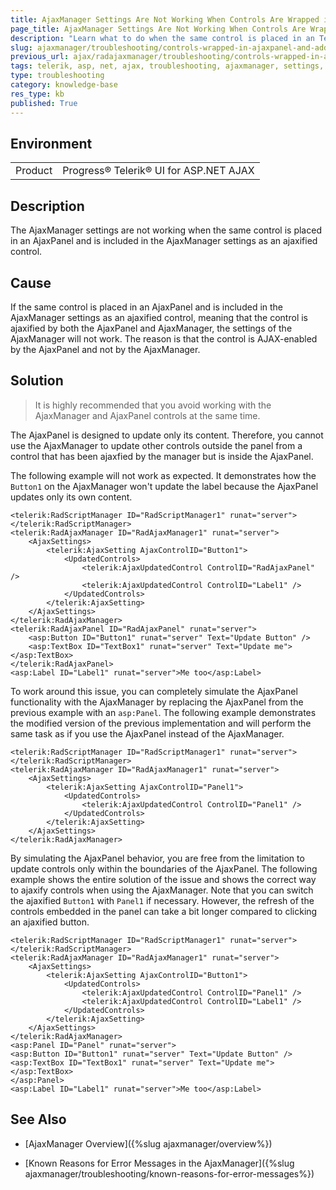```yaml
---
title: AjaxManager Settings Are Not Working When Controls Are Wrapped in an AjaxPanel and Added to the Settings
page_title: AjaxManager Settings Are Not Working When Controls Are Wrapped in an AjaxPanel and Added to the Settings
description: "Learn what to do when the same control is placed in an Telerik UI for ASP.NET AjaxPanel and is included in the AjaxManager settings as an ajaxified control."
slug: ajaxmanager/troubleshooting/controls-wrapped-in-ajaxpanel-and-added-to-ajaxmanager-settings
previous_url: ajax/radajaxmanager/troubleshooting/controls-wrapped-in-ajaxpanel-and-added-to-ajaxmanager-settings, controls/ajaxmanager/troubleshooting/controls-wrapped-in-ajaxpanel-and-added-to-ajaxmanager-settings
tags: telerik, asp, net, ajax, troubleshooting, ajaxmanager, settings, not, working, when, controls, wrapped, in, ajaxpanel, and, added
type: troubleshooting
category: knowledge-base
res_type: kb
published: True
---
```


## Environment

<table>
	<tbody>
		<tr>
			<td>Product</td>
			<td>Progress® Telerik® UI for ASP.NET AJAX</td>
		</tr>
	</tbody>
</table>

## Description

The AjaxManager settings are not working when the same control is placed in an AjaxPanel and is included in the AjaxManager settings as an ajaxified control.

## Cause 

If the same control is placed in an AjaxPanel and is included in the AjaxManager settings as an ajaxified control, meaning that the control is ajaxified by both the AjaxPanel and AjaxManager, the settings of the AjaxManager will not work. The reason is that the control is AJAX-enabled by the AjaxPanel and not by the AjaxManager.

## Solution


>It is highly recommended that you avoid working with the AjaxManager and AjaxPanel controls at the same time.

The AjaxPanel is designed to update only its content. Therefore, you cannot use the AjaxManager to update other controls outside the panel from a control that has been ajaxfied by the manager but is inside the AjaxPanel. 

The following example will not work as expected. It demonstrates how the `Button1` on the AjaxManager won't update the label because the AjaxPanel updates only its own content.

````ASP.NET
<telerik:RadScriptManager ID="RadScriptManager1" runat="server">
</telerik:RadScriptManager>
<telerik:RadAjaxManager ID="RadAjaxManager1" runat="server">
	<AjaxSettings>
	    <telerik:AjaxSetting AjaxControlID="Button1">
	        <UpdatedControls>
	            <telerik:AjaxUpdatedControl ControlID="RadAjaxPanel" />
	            <telerik:AjaxUpdatedControl ControlID="Label1" />
	        </UpdatedControls>
	    </telerik:AjaxSetting>
	</AjaxSettings>
</telerik:RadAjaxManager>
<telerik:RadAjaxPanel ID="RadAjaxPanel" runat="server">
	<asp:Button ID="Button1" runat="server" Text="Update Button" />
	<asp:TextBox ID="TextBox1" runat="server" Text="Update me"></asp:TextBox>
</telerik:RadAjaxPanel>
<asp:Label ID="Label1" runat="server">Me too</asp:Label>
````



To work around this issue, you can completely simulate the AjaxPanel functionality with the AjaxManager by replacing the AjaxPanel from the previous example with an `asp:Panel`. The following example demonstrates the modified version of the previous implementation and will perform the same task as if you use the AjaxPanel instead of the AjaxManager.


````ASP.NET
<telerik:RadScriptManager ID="RadScriptManager1" runat="server">
</telerik:RadScriptManager>
<telerik:RadAjaxManager ID="RadAjaxManager1" runat="server">
	<AjaxSettings>
	    <telerik:AjaxSetting AjaxControlID="Panel1">
	        <UpdatedControls>
	            <telerik:AjaxUpdatedControl ControlID="Panel1" />
	        </UpdatedControls>
	    </telerik:AjaxSetting>
	</AjaxSettings>
</telerik:RadAjaxManager>
````



By simulating the AjaxPanel behavior, you are free from the limitation to update controls only within the boundaries of the AjaxPanel.	The following example shows the entire solution of the issue and shows the correct way to ajaxify controls when using the AjaxManager. Note that you can switch the ajaxified `Button1` with `Panel1` if necessary. However, the refresh of the controls embedded in the panel can take a bit longer compared to clicking an ajaxified button.

````ASP.NET
<telerik:RadScriptManager ID="RadScriptManager1" runat="server">
</telerik:RadScriptManager>
<telerik:RadAjaxManager ID="RadAjaxManager1" runat="server">
	<AjaxSettings>
	    <telerik:AjaxSetting AjaxControlID="Button1">
	        <UpdatedControls>
	            <telerik:AjaxUpdatedControl ControlID="Panel1" />
	            <telerik:AjaxUpdatedControl ControlID="Label1" />
	        </UpdatedControls>
	    </telerik:AjaxSetting>
	</AjaxSettings>
</telerik:RadAjaxManager>
<asp:Panel ID="Panel" runat="server">
<asp:Button ID="Button1" runat="server" Text="Update Button" />
<asp:TextBox ID="TextBox1" runat="server" Text="Update me"></asp:TextBox>
</asp:Panel>
<asp:Label ID="Label1" runat="server">Me too</asp:Label>
````





## See Also

* [AjaxManager Overview]({%slug ajaxmanager/overview%})

* [Known Reasons for Error Messages in the AjaxManager]({%slug ajaxmanager/troubleshooting/known-reasons-for-error-messages%})
 
